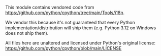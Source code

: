 This module contains vendored code from
https://github.com/python/cpython/tree/main/Tools/i18n.

We vendor this because it's not guaranteed that every Python
implementation/distribution will ship them (e.g. Python 3.12 on Windows does
not ship them).

All files here are unaltered and licensed under Python's original license:
https://github.com/python/cpython/blob/main/LICENSE
